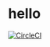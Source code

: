 # hello
[![CircleCI](https://circleci.com/gh/TimmLot/hello.svg?style=svg)](https://circleci.com/gh/TimmLot/hello)